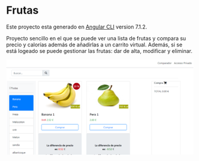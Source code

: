 # Frutas

Este proyecto esta generado en [Angular CLI](https://github.com/angular/angular-cli) version 7.1.2.

Proyecto sencillo en el que se puede ver una lista de frutas y compara su precio y calorías además de añadirlas a un carrito virtual. Además, si se está logeado se puede gestionar las frutas: dar de alta, modificar y eliminar.

![img](https://github.com/Ainara86/frutas/blob/master/frutas.png?raw=true)
